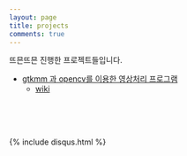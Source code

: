 ```yaml
---
layout: page
title: projects
comments: true
---
```


뜨믄뜨믄 진행한 프로젝트들입니다.

  * [gtkmm 과 opencv를 이용한 영상처리 프로그램](https://github.com/slowstarter80/gtkmm_image_processing)
    * [wiki](https://github.com/slowstarter80/my_wiki/wiki/Magnolia)
 <br /> 
 <br /> 
 <br /> 
  
{% include disqus.html %}
